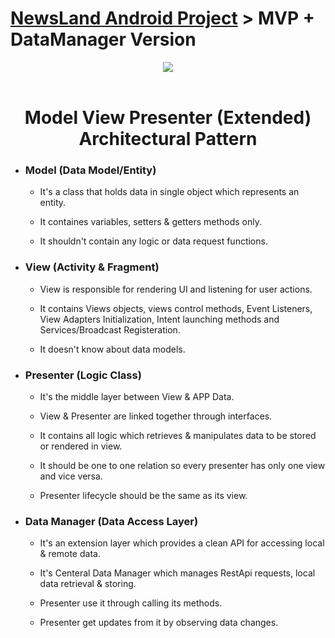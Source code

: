 <h1><a href="https://github.com/amrk000/NewsLand-MVP-MVVM-Android-Project">NewsLand Android Project</a> > MVP + DataManager Version</h1>
<div align="center">
<img src="https://user-images.githubusercontent.com/63168118/158036579-8c62b8f8-7f84-483d-ab6b-da1e4072bd35.png" />
</div>

</br>
<h1 align="center">Model View Presenter (Extended) Architectural Pattern</h1>

<ul>
        
  <li>
  <h3>Model (Data Model/Entity)</h3>
  <ul>  
    
  <li>
  <p>It's a class that holds data in single object which represents an entity.<p>
  </li>
   
  <li>
  <p>It containes variables, setters & getters methods only.<p>
  </li>  
    
  <li>
  <p>It shouldn't contain any logic or data request functions.<p>
  </li>  
    
  </ul>
  </li>
   
  <li>
  <h3>View (Activity & Fragment)</h3>
  <ul>  
    
  <li>
  <p>View is responsible for rendering UI and listening for user actions.<p>
  </li>
   
  <li>
  <p>It contains Views objects, views control methods, Event Listeners, View Adapters Initialization, Intent launching methods and Services/Broadcast Registeration.<p>
  </li>  
    
  <li>
  <p>It doesn't know about data models.<p>
  </li>  
    
  </ul>
  </li>
          
  <li>
  <h3>Presenter (Logic Class)</h3>
   <ul>  
    
  <li>
  <p>It's the middle layer between View & APP Data.<p>
  </li>
  
  <li>
  <p>View & Presenter are linked together through interfaces.<p>
  </li>
   
  <li>
  <p>It contains all logic which retrieves & manipulates data to be stored or rendered in view.<p>
  </li>  
    
  <li>
  <p>It should be one to one relation so every presenter has only one view and vice versa.<p>
  </li> 
  
  <li>
  <p>Presenter lifecycle should be the same as its view.<p>
  </li>  
    
  </ul>
  </li>
  
  <li>
  <h3>Data Manager (Data Access Layer)</h3>
   <ul>  
    
  <li>
  <p>It's an extension layer which provides a clean API for accessing local & remote data.<p>
  </li>
  
  <li>
  <p>It's Centeral Data Manager which manages RestApi requests, local data retrieval & storing.<p>
  </li>
   
  <li>
  <p>Presenter use it through calling its methods.<p>
  </li>  
    
  <li>
  <p>Presenter get updates from it by observing data changes.<p>
  </li> 
    
  </ul>
  </li>
          
</ul>

